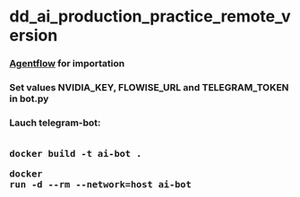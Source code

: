 # dd_ai_production_practice_remote_version

### [Agentflow](https://github.com/Piankov-Michail/dd_ai_production_practice_remote_version/blob/main/Agentflow.json) for importation <br>

### Set values NVIDIA_KEY, FLOWISE_URL and TELEGRAM_TOKEN in bot.py <br>
### Lauch telegram-bot: <br><br> <pre>docker build -t ai-bot .</pre> <pre>docker run -d --rm --network=host ai-bot</pre>
